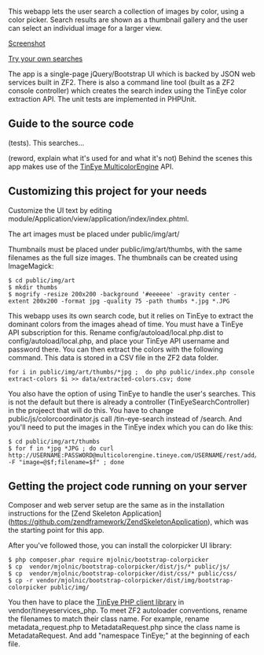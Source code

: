 This webapp lets the user search a collection of images by color, using a color picker. Search results are shown as a thumbnail gallery and the user can select an individual image for a larger view.

[Screenshot](http://i.imgur.com/ANOpHZF.png)

[Try your own searches](http://www.colorcoordinator.focalfilter.com)

The app is a single-page jQuery/Bootstrap UI which is backed by JSON web services built in ZF2. There is also a command line tool (built as a ZF2 console controller) which creates the search index using the TinEye color extraction API. The unit tests are implemented in PHPUnit. 

Guide to the source code
------------------------

(tests). This searches... 

(reword, explain what it's used for and what it's not) Behind the scenes this app makes use of the [TinEye MulticolorEngine](https://services.tineye.com/MulticolorEngine) API.

Customizing this project for your needs
---------------------------------------

Customize the UI text by editing module/Application/view/application/index/index.phtml.

The art images must be placed under public/img/art/ 

Thumbnails must be placed under public/img/art/thumbs, with the same filenames as the full size images. The thumbnails can be created using ImageMagick:
```
$ cd public/img/art
$ mkdir thumbs
$ mogrify -resize 200x200 -background '#eeeeee' -gravity center -extent 200x200 -format jpg -quality 75 -path thumbs *.jpg *.JPG
```

This webapp uses its own search code, but it relies on TinEye to extract the dominant colors from the images ahead of time. You must have a TinEye API subscription for this. Rename config/autoload/local.php.dist to config/autoload/local.php, and place your TinEye API username and password there. You can then extract the colors with the following command. This data is stored in a CSV file in the ZF2 data folder.
```
for i in public/img/art/thumbs/*jpg ;  do php public/index.php console extract-colors $i >> data/extracted-colors.csv; done
```

You also have the option of using TinEye to handle the user's searches. This is not the default but there is already a controller (TinEyeSearchController) in the projeect that will do this. You have to change public/js/colorcoordinator.js call /tin-eye-search instead of /search.  And you'll need to put the images in the TinEye index which you can do like this:
```
$ cd public/img/art/thumbs
$ for f in *jpg *JPG ; do curl http://USERNAME:PASSWORD@multicolorengine.tineye.com/USERNAME/rest/add/ -F "image=@$f;filename=$f" ; done
```

Getting the project code running on your server
-----------------------------------------------

Composer and web server setup are the same as in the installation instructions for the [Zend Skeleton Application] (https://github.com/zendframework/ZendSkeletonApplication), which was the starting point for this app.

After you've followed those, you can install the colorpicker UI library:
```
$ php composer.phar require mjolnic/bootstrap-colorpicker
$ cp  vendor/mjolnic/bootstrap-colorpicker/dist/js/* public/js/
$ cp  vendor/mjolnic/bootstrap-colorpicker/dist/css/* public/css/
$ cp -r vendor/mjolnic/bootstrap-colorpicker/dist/img/bootstrap-colorpicker public/img/
```

You then have to place the [TinEye PHP  client library](https://services.tineye.com/developers/multicolorengine/libraries.html) in vendor/tineyeservices_php. To meet ZF2 autoloader conventions, rename the filenames to match their class name. For example, rename metadata_request.php to MetadataRequest.php since the class name is MetadataRequest. And add "namespace TinEye;" at the beginning of each file.








